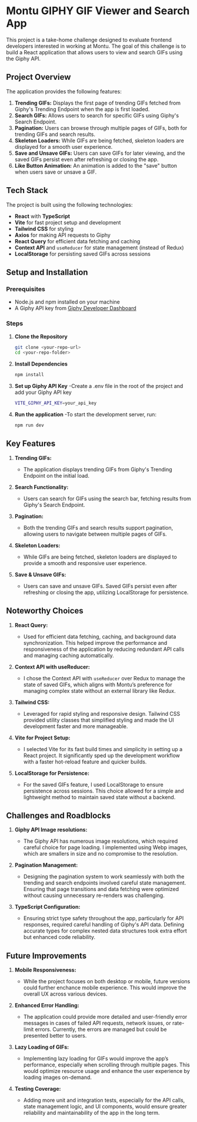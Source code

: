 # Montu GIPHY GIF Viewer and Search App

This project is a take-home challenge designed to evaluate frontend developers interested in working at Montu. The goal of this challenge is to build a React application that allows users to view and search GIFs using the Giphy API.

## Project Overview

The application provides the following features:

1. **Trending GIFs:** Displays the first page of trending GIFs fetched from Giphy's Trending Endpoint when the app is first loaded.
2. **Search GIFs:** Allows users to search for specific GIFs using Giphy's Search Endpoint.
3. **Pagination:** Users can browse through multiple pages of GIFs, both for trending GIFs and search results.
4. **Skeleton Loaders:** While GIFs are being fetched, skeleton loaders are displayed for a smooth user experience.
5. **Save and Unsave GIFs:** Users can save GIFs for later viewing, and the saved GIFs persist even after refreshing or closing the app.
6. **Like Button Animation:** An animation is added to the "save" button when users save or unsave a GIF.

## Tech Stack

The project is built using the following technologies:

- **React** with **TypeScript**
- **Vite** for fast project setup and development
- **Tailwind CSS** for styling
- **Axios** for making API requests to Giphy
- **React Query** for efficient data fetching and caching
- **Context API** and `useReducer` for state management (instead of Redux)
- **LocalStorage** for persisting saved GIFs across sessions

## Setup and Installation

### Prerequisites

- Node.js and npm installed on your machine
- A Giphy API key from [Giphy Developer Dashboard](https://developers.giphy.com/)

### Steps

1. **Clone the Repository**

   ```bash
   git clone <your-repo-url>
   cd <your-repo-folder>

2. **Install Dependencies**

   ```bash
   npm install
   
3. **Set up Giphy API Key**
-Create a .env file in the root of the project and add your Giphy API key
   ```bash
   VITE_GIPHY_API_KEY=your_api_key

4. **Run the application**
-To start the development server, run:
   ```bash
   npm run dev


## Key Features

1. **Trending GIFs:** 
   - The application displays trending GIFs from Giphy's Trending Endpoint on the initial load.

2. **Search Functionality:** 
   - Users can search for GIFs using the search bar, fetching results from Giphy's Search Endpoint.

3. **Pagination:** 
   - Both the trending GIFs and search results support pagination, allowing users to navigate between multiple pages of GIFs.

4. **Skeleton Loaders:** 
   - While GIFs are being fetched, skeleton loaders are displayed to provide a smooth and responsive user experience.

5. **Save & Unsave GIFs:** 
   - Users can save and unsave GIFs. Saved GIFs persist even after refreshing or closing the app, utilizing LocalStorage for persistence.


## Noteworthy Choices

1. **React Query:** 
   - Used for efficient data fetching, caching, and background data synchronization. This helped improve the performance and responsiveness of the application by reducing redundant API calls and managing caching automatically.

2. **Context API with useReducer:** 
   - I chose the Context API with `useReducer` over Redux to manage the state of saved GIFs, which aligns with Montu’s preference for managing complex state without an external library like Redux.

3. **Tailwind CSS:** 
   - Leveraged for rapid styling and responsive design. Tailwind CSS provided utility classes that simplified styling and made the UI development faster and more manageable.

4. **Vite for Project Setup:** 
   - I selected Vite for its fast build times and simplicity in setting up a React project. It significantly sped up the development workflow with a faster hot-reload feature and quicker builds.

5. **LocalStorage for Persistence:** 
   - For the saved GIFs feature, I used LocalStorage to ensure persistence across sessions. This choice allowed for a simple and lightweight method to maintain saved state without a backend.


## Challenges and Roadblocks

1. **Giphy API Image resolutions:** 
   - The Giphy API has numerous image resolutions, which required careful choice for page loading. I implemented using Webp images, which are smallers in size and no compromise to the resolution.

2. **Pagination Management:** 
   - Designing the pagination system to work seamlessly with both the trending and search endpoints involved careful state management. Ensuring that page transitions and data fetching were optimized without causing unnecessary re-renders was challenging.

3. **TypeScript Configuration:** 
   - Ensuring strict type safety throughout the app, particularly for API responses, required careful handling of Giphy's API data. Defining accurate types for complex nested data structures took extra effort but enhanced code reliability.


## Future Improvements

1. **Mobile Responsiveness:** 
   - While the project focuses on both desktop or mobile, future versions could further enchance mobile experience. This would improve the overall UX across various devices.

2. **Enhanced Error Handling:** 
   - The application could provide more detailed and user-friendly error messages in cases of failed API requests, network issues, or rate-limit errors. Currently, the errors are managed but could be presented better to users.

3. **Lazy Loading of GIFs:** 
   - Implementing lazy loading for GIFs would improve the app’s performance, especially when scrolling through multiple pages. This would optimize resource usage and enhance the user experience by loading images on-demand.

4. **Testing Coverage:** 
   - Adding more unit and integration tests, especially for the API calls, state management logic, and UI components, would ensure greater reliability and maintainability of the app in the long term.
